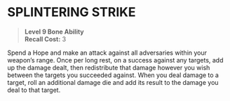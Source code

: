 # SPLINTERING STRIKE

> **Level 9 Bone Ability**  
> **Recall Cost:** 3

Spend a Hope and make an attack against all adversaries within your weapon’s range. Once per long rest, on a success against any targets, add up the damage dealt, then redistribute that damage however you wish between the targets you succeeded against. When you deal damage to a target, roll an additional damage die and add its result to the damage you deal to that target.
